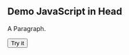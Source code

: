 <html>
<head>
<script>
function myFunction() {
  document.getElementById("demo").innerHTML = "Paragraph changed.";
}
</script>
</head>
<body>

<h2>Demo JavaScript in Head</h2>

<p id="demo">A Paragraph.</p>

<button type="button" onclick="myFunction()">Try it</button>

</body>
</html> 